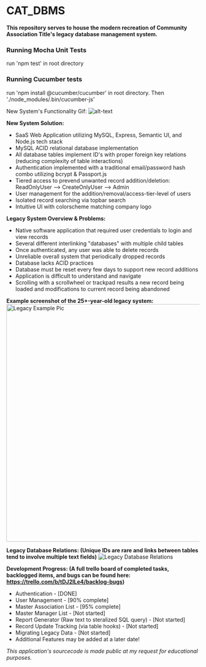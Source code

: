 # CAT_DBMS
<b>This repository serves to house the modern recreation of Community Association Title's legacy database management system.</b>

### Running Mocha Unit Tests
run 'npm test' in root directory

### Running Cucumber tests
run 'npm install @cucumber/cucumber' in root directory. 
Then './node_modules/.bin/cucumber-js'

New System's Functionality Gif:
![alt-text](currentEx.gif)

<b>New System Solution:</b>
<ul>
  <li>SaaS Web Application utilizing MySQL, Express, Semantic UI, and Node.js tech stack</li>
  <li>MySQL ACID relational database implementation</li>
  <li>All database tables implement ID's with proper foreign key relations (reducing complexity of table interactions)</li>
  <li>Authentication implemented with a traditional email/password hash combo utilizing bcrypt & Passport.js</li>
  <li>Tiered access to prevend unwanted record addition/deletion: ReadOnlyUser --> CreateOnlyUser --> Admin</li>
  <li>User management for the addition/removal/access-tier-level of users</li>
  <li>Isolated record searching via topbar search</li>
  <li>Intuitive UI with colorscheme matching company logo</li>
</ul>


<b>Legacy System Overview & Problems:</b>
<ul>
  <li>Native software application that required user credentials to login and view records</li>
  <li>Several different interlinking "databases" with multiple child tables</li>
  <li>Once authenticated, any user was able to delete records</li>
  <li>Unreliable overall system that periodically dropped records</li>
  <li>Database lacks ACID practices</li>
  <li>Database must be reset every few days to support new record additions</li>
  <li>Application is difficult to understand and navigate</li>
  <li>Scrolling with a scrollwheel or trackpad results a new record being loaded and modifications to current record being abandoned</li>
</ul>

<b>Example screenshot of the 25+-year-old legacy system:</b>
<img src="https://i.imgur.com/nbJ7C1U.png" alt="Legacy Example Pic" width="750" height="620">

<b>Legacy Database Relations: (Unique IDs are rare and links between tables tend to involve multiple text fields)</b>
<img src="https://i.imgur.com/65XUMAz.jpg" alt="Legacy Database Relations">



<b>Development Progress: (A full trello board of completed tasks, backlogged items, and bugs can be found here: https://trello.com/b/tDJ2lLe4/backlog-bugs)</b>
<ul>
  <li>Authentication - [DONE]</li>
  <li>User Management - [90% complete]</li>
  <li>Master Association List - [95% complete]</li>
  <li>Master Manager List - [Not started]</li>
  <li>Report Generator (Raw text to steralized SQL query) - [Not started]</li>
  <li>Record Update Tracking (via table hooks) - [Not started]</li>
  <li>Migrating Legacy Data - [Not started]</li>
  <li>Additional Features may be added at a later date!</li>
</ul>


<i>This application's sourcecode is made public at my request for educational purposes.</i>
